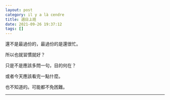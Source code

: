 ```yaml
---
layout: post
category: il y a là cendre
title: 週日上班
date: 2021-09-26 19:37:12
tags: []
---
```


還不是最過份的，最過份的是還很忙。

所以也就習慣就好？

只是不是應該多問一句，目的何在？

或者今天應該看完一點什麼。

也不知道的。可能都不免困難。


------





